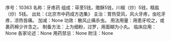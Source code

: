 序号：10363
名称：牙疼药
组成：荜茇5钱，赡酥5钱，川椒（炒）5钱，精盐（炒）5钱。
出处：《北京市中药成方选集》
主治：胃热受风，风火牙疼，虫吃牙疼，凉热皆痛。
加减：None
功效：散风止痛杀虫。
用法用量：用患牙咬之，或裹药棉少许含之。
制备方法：上为细粉，过罗，用面糊为小丸。
临床应用：None
各家论述：None
用药禁忌：None
附注：None
